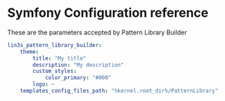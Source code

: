 # Symfony Configuration reference

These are the parameters accepted by Pattern Library Builder

```yaml
lin3s_pattern_library_builder:
    theme:
        title: "My title"
        description: "My description"
        custom_styles:
            color_primary: "#000"
        logo: ~
    templates_config_files_path: "%kernel.root_dir%/PatternLibrary"
```
